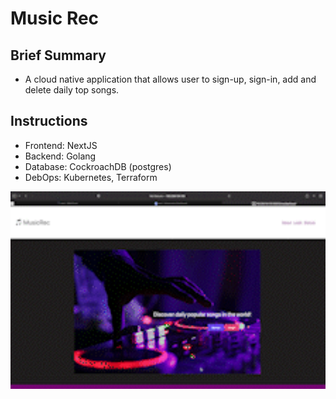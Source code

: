 # Music Rec

## Brief Summary
* A cloud native application that allows user to sign-up, sign-in, add and delete daily top songs.

## Instructions
* Frontend: NextJS
* Backend: Golang
* Database: CockroachDB (postgres)
* DebOps: Kubernetes, Terraform

<p align="center">
<img src="assets/demo.gif" backgroundColor= white width=1800px/>  
</p>
